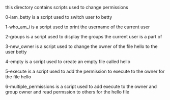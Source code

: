 this directory contains scripts used to change permissions

0-iam_betty is a script used to switch user to betty

1-who_am_i is a script used to print the username of the current user

2-groups is a script used to display the groups the current user is a part of

3-new_owner is a script used to change the owner of the file hello to the user betty

4-empty is a script used to create an empty file called hello

5-execute is a script used to add the permission to execute to the owner for the file hello

6-multiple_permissions is a script used to add execute to the owner and group owner and read permssion to others for the hello file

